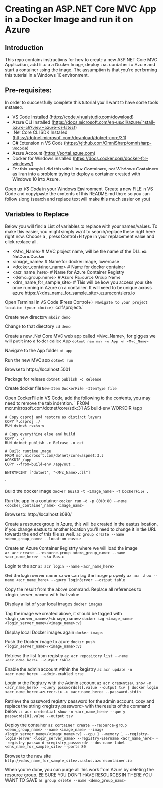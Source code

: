 # Creating an ASP.NET Core MVC App in a Docker Image and run it on Azure

## Introduction
This repo contains instructions for how to create a new ASP.NET Core MVC Application, add it to a a Docker Image, deploy that container to Azure and start a container using the image. The assumption is that you're performing this tutorial in a Windows 10 environment.

## Pre-requisites:
In order to successfully complete this tutorial you'll want to have some tools installed.

* VS Code Installed (https://code.visualstudio.com/download)
* Azure CLI Installed (https://docs.microsoft.com/en-us/cli/azure/install-azure-cli?view=azure-cli-latest)
* .Net Core CLI SDK Installed (https://dotnet.microsoft.com/download/dotnet-core/3.1)
* C# Extension in VS Code (https://github.com/OmniSharp/omnisharp-vscode)
* Azure Account (https://portal.azure.com)
* Docker for Windows installed (https://docs.docker.com/docker-for-windows/)
* For this sample I did this with Linux Containers, not Windows Containers as I ran into a problem trying to deploy a container created with Windows 10 into Azure.

Open up *VS Code* in your Windows Environment.
Create a new FILE in VS Code and copy/paste the contents of this README.md there so you can follow along (search and replace text will make this much easier on you) 

## Variables to Replace
Below you will find a List of variables to replace with your names/values. To make this easier, you might simply want to search/replace these right here right now. Choose a <variable>, press Control+H type in your replacement value and click replace all.

* <Mvc_Name> # MVC project name, will be the name of the DLL ex: NetCore.Docker
* <image_name> # Name for docker image, lowercase 
* <docker_container_name> # Name for docker container
* <acr_name_here> # Name for Azure Container Registry
* <demo_group_name> # Azure Resource Group Name 
* <dns_name_for_sample_site> # This will be how you access your site once running in Azure on a container. It will need to be unique across azure https://<dns_name_for_sample_site>.azurecontaiers.io 



Open Terminal in VS Code (Press Control+`)
Navigate to your project location (your choice)
`cd f:\projects\`

Create new directory
`mkdir demo`

Change to that directory
`cd demo`

Create a new .Net Core MVC web app called <Mvc_Name>, for giggles we will put it into a folder called App
`dotnet new mvc -o App -n <Mvc_Name>`

Navigate to the App folder 
`cd app`

Run the new MVC app 
`dotnet run`

Browse to https://localhost:5001

Package for release 
`dotnet publish -c Release`

Create docker file 
`New-Item DockerFile -ItemType file`
 
Open DockerFile in VS Code, add the following to the contents, you may need to remove the tab indention.
`
    FROM mcr.microsoft.com/dotnet/core/sdk:3.1 AS build-env
    WORKDIR /app

    # Copy csproj and restore as distinct layers
    COPY *.csproj ./
    RUN dotnet restore

    # Copy everything else and build
    COPY . ./
    RUN dotnet publish -c Release -o out

    # Build runtime image
    FROM mcr.microsoft.com/dotnet/core/aspnet:3.1
    WORKDIR /app
    COPY --from=build-env /app/out .

    ENTRYPOINT ["dotnet", "<Mvc_Name>.dll"]
`


Build the docker image 
`docker build -t <image_name> -f DockerFile .`

Run the app in a container
`docker run -d -p 8080:80 --name <docker_container_name> <image_name>`


Browse to: http://localhost:8080/


Create a resource group in Azure, this will be created in the eastus location, if you change eastus to another location you'll need to change it in the URL towards the end of this file as well. 
`az group create --name <demo_group_name> --location eastus`

Create an Azure Container Registrty where we will load the image  
`az acr create --resource-group <demo_group_name> --name <acr_name_here> --sku Basic`

Login to the acr 
`az acr login --name <acr_name_here>`

Get the login server name so we can tag the image properly 
`az acr show --name <acr_name_here> --query loginServer --output table`

Copy the result from the above command. Replace all references to <login_server_name> with that value.

Display a list of your local images
`docker images`

Tag the image we created above, it should be tagged with <login_server_name>/<image_name>
`docker tag <image_name> <login_server_name>/<image_name>:v1`

Display local Docker images again
`docker images`

Push the Docker image to azure
`docker push <login_server_name>/<image_name>:v1`

Retrieve the list from registry
`az acr repository list --name <acr_name_here> --output table`

Enable the admin account within the Registry
`az acr update -n <acr_name_here> --admin-enabled true`

Login to the Registry with the Admin account 
`az acr credential show -n <acr_name_here> --query passwords[0].value --output tsv | docker login <acr_name_here>.azurecr.io -u <acr_name_here> --password-stdin`

Retrieve the password registry password for the admin account, copy and replace the string <registry_password> with the results of the command below
`az acr credential show -n <acr_name_here> --query passwords[0].value --output tsv`


Deploy the container
`az container create --resource-group <demo_group_name> --name <image_name> --image <login_server_name>/<image_name>:v1 --cpu 1 --memory 1 --registry-login-server <login_server_name> --registry-username <acr_name_here> --registry-password <registry_password> --dns-name-label <dns_name_for_sample_site> --ports 80`

Browse to the new site
`http://<dns_name_for_sample_site>.eastus.azurecontainer.io`

When you're done, you can purge all this work from Azure by deleting the resource group. BE SURE YOU DON'T HAVE RESOURCES IN THERE YOU WANT TO SAVE
`az group delete --name <demo_group_name>`


